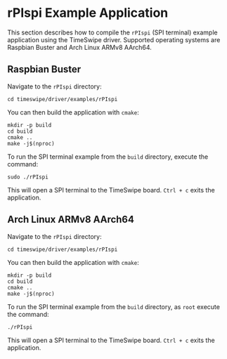 # rPIspi Example Application

This section describes how to compile the `rPIspi` (SPI terminal) example application using the TimeSwipe driver.
Supported operating systems are Raspbian Buster and Arch Linux ARMv8 AArch64.


## Raspbian Buster

Navigate to the `rPIspi` directory:

```
cd timeswipe/driver/examples/rPIspi
```

You can then build the application with `cmake`:

```
mkdir -p build
cd build
cmake ..
make -j$(nproc)
```

To run the SPI terminal example from the `build` directory, execute the command:

```
sudo ./rPIspi
```

This will open a SPI terminal to the TimeSwipe board.
`Ctrl + c` exits the application.


## Arch Linux ARMv8 AArch64

Navigate to the `rPIspi` directory:

```
cd timeswipe/driver/examples/rPIspi
```

You can then build the application with `cmake`:

```
mkdir -p build
cd build
cmake ..
make -j$(nproc)
```

To run the SPI terminal example from the `build` directory, as `root` execute the command:

```
./rPIspi
```

This will open a SPI terminal to the TimeSwipe board.
`Ctrl + c` exits the application.
